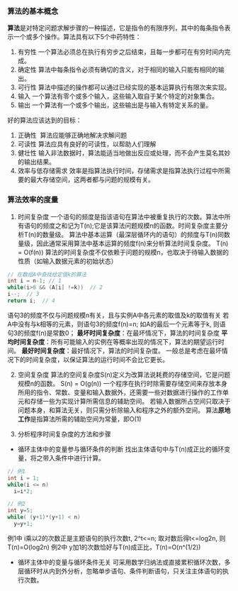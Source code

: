 ### 算法的基本概念
**算法**是对特定问题求解步骤的一种描述，它是指令的有限序列，其中的每条指令表示一个或多个操作。算法具有以下5个中药特性：
1. 有穷性 一个算法必须总在执行有穷步之后结束，且每一步都可在有穷时间内完成。
2. 确定性 算法中每条指令必须有确切的含义，对于相同的输入只能有相同的输出。
3. 可行性 算法中描述的操作都可以通过已经实现的基本运算执行有限次来实现。
4. 输入 一个算法有零个或多个输入，这些输入取自于某个特定的对象集合。
5. 输出 一个算法有一个或多个输出，这些输出是与输入有特定关系的量。

好的算法应该达到的目标：
1. 正确性  算法应能够正确地解决求解问题
2. 可读性  算法应具有良好的可读性，以帮助人们理解
3. 健壮性  输入非法数据时，算法能适当地做出反应或处理，而不会产生莫名其妙的输出结果。
4. 效率与低存储需求 效率是指算法执行时间，存储需求是指算法执行过程中所需要的最大存储空间，这两者都与问题的规模有关。

### 算法效率的度量
1. 时间复杂度
一个语句的频度是指该语句在算法中被重复执行的次数。算法中所有语句的频度之和记为T(n);它是该算法问题规模n的函数。时间复杂度主要分析T(n)的数量级。
算法中基本运算（最深层循环内的语句）的频度与T(n)同数量级，因此通常采用算法中基本运算的频度f(n)来分析算法时间复杂度。 T(n) = O(f(n))
算法的时间复杂度不仅依赖于问题的规模n，也取决于待输入数据的性质（如输入数据元素的初始状态）
```c++
// 在数组A中查找给定值k的算法
int i = n-1; // 1
while(i>0 && (A[i] !=k))  // 2
i--;  // 3
return i;  // 4
```
语句3的频度不仅与问题规模n有关，且与实例A中各元素的取值及k的取值有关
若A中没有与k相等的元素，则语句3的频度f(n)=n;
如A的最后一个元素等于k, 则语句3的频度f(n)是常数0；
**最坏时间复杂度**：在最坏情况下，算法的时间复杂度
**平均时间复杂度**：所有可能输入的实例在等概率出现的情况下，算法的期望运行时间。
**最好时间复杂度**：最好情况下，算法的时间复杂度。
一般总是考虑在最坏情况下的时间复杂度，以保证算法的运行时间不会比它更长。

2. 空间复杂度
算法的空间复杂度S(n)定义为改算法说耗费的存储空间，它是问题规模n的函数。 S(n) = O(g(n))
一个程序在执行时除需要存储空间来存放本身所用的指令、常数、变量和输入数据外，还需要一些对数据进行操作的工作单元和存储一些为实现计算所需信息的辅助空间。
若输入数据所占空间只取决于问题本身，和算法无关，则只需分析除输入和程序之外的额外空间。
算法**原地工作**是指算法所需的辅助空间为常量，即O(1)

3. 分析程序时间复杂度的方法和步骤
- 循环主体中的变量参与循环条件的判断
找出主体语句中与T(n)成正比的循环变量，将之带入条件中进行计算。
```c++
// 例1
int i = 1;
while(i <= n)
  i=i*2;

// 例2
int y=5;
while( (y+1)*(y+1) < n)
  y=y+1;
```
例1中 i乘以2的次数正是主题语句的执行次数t, 2^t<=n;
取对数后得t<=log2n, 则T(n)=O(log2n)
例2中  y加1的次数恰好与T(n)成正比，T(n)=O(n^(1/2))

- 循环主体中的变量与循环条件无关
可采用数学归纳法或直接累积循环次数，多层循环时从内到外分析，忽略单步语句、条件判断语句，只关注主体语句的执行次数。